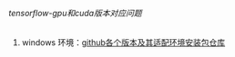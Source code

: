 ###### tensorflow-gpu和cuda版本对应问题

1. windows 环境：[github各个版本及其适配环境安装包仓库](https://github.com/fo40225/tensorflow-windows-wheel/tree/master/1.14.0/py37/GPU)


